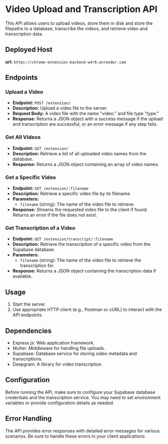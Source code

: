 # Video Upload and Transcription API

This API allows users to upload videos, store them in disk and store the filepaths to a database, transcribe the videos, and retrieve video and transcription data.


## Deployed Host

**url:** `https://chrome-extension-backend-w4r6.onrender.com`
## Endpoints

### Upload a Video

- **Endpoint:** `POST /extension/`
- **Description:** Upload a video file to the server.
- **Request Body:** A video file with the name "video." and file type "type."
- **Response:** Returns a JSON object with a success message if the upload and transcription are successful, or an error message if any step fails.

### Get All Videos

- **Endpoint:** `GET /extension/`
- **Description:** Retrieve a list of all uploaded video names from the database.
- **Response:** Returns a JSON object containing an array of video names.

### Get a Specific Video

- **Endpoint:** `GET /extension/:filename`
- **Description:** Retrieve a specific video file by its filename.
- **Parameters:**
  - `filename` (string): The name of the video file to retrieve.
- **Response:** Streams the requested video file to the client if found. Returns an error if the file does not exist.

### Get Transcription of a Video

- **Endpoint:** `GET /extension/transcript/:filename`
- **Description:** Retrieve the transcription of a specific video from the Supabase database.
- **Parameters:**
  - `filename` (string): The name of the video file to retrieve the transcription for.
- **Response:** Returns a JSON object containing the transcription data if available.

## Usage

1. Start the server.
2. Use appropriate HTTP client (e.g., Postman or cURL) to interact with the API endpoints.

## Dependencies

- Express.js: Web application framework.
- Multer: Middleware for handling file uploads.
- Supabase: Database service for storing video metadata and transcriptions.
- Deepgram: A library for video transcription.

## Configuration

Before running the API, make sure to configure your Supabase database credentials and the transcription service. You may need to set environment variables or provide configuration details as needed.

## Error Handling

The API provides error responses with detailed error messages for various scenarios. Be sure to handle these errors in your client applications.

